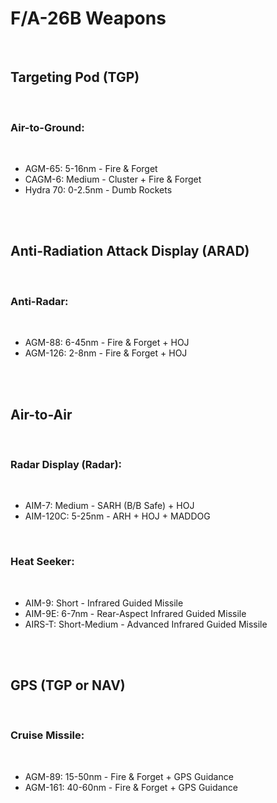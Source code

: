 # F/A-26B Weapons

<br>

## **Targeting Pod (TGP)**

<br>

### **Air-to-Ground:**

<br>

- AGM-65: 5-16nm - Fire & Forget
- CAGM-6: Medium - Cluster + Fire & Forget
- Hydra 70: 0-2.5nm - Dumb Rockets

<br><br>

## **Anti-Radiation Attack Display (ARAD)**

<br>

### **Anti-Radar:**

<br>

- AGM-88: 6-45nm - Fire & Forget + HOJ
- AGM-126: 2-8nm - Fire & Forget + HOJ

<br><br>

## **Air-to-Air**

<br>

### **Radar Display (Radar):**

<br>

- AIM-7: Medium - SARH (B/B Safe) + HOJ
- AIM-120C: 5-25nm - ARH + HOJ + MADDOG

<br>

### **Heat Seeker:**

<br>

- AIM-9: Short - Infrared Guided Missile
- AIM-9E: 6-7nm - Rear-Aspect Infrared Guided Missile
- AIRS-T: Short-Medium - Advanced Infrared Guided Missile

<br><br>

## **GPS (TGP or NAV)**

<br>

### **Cruise Missile:**

<br>

- AGM-89: 15-50nm - Fire & Forget + GPS Guidance
- AGM-161: 40-60nm - Fire & Forget + GPS Guidance

<br>
